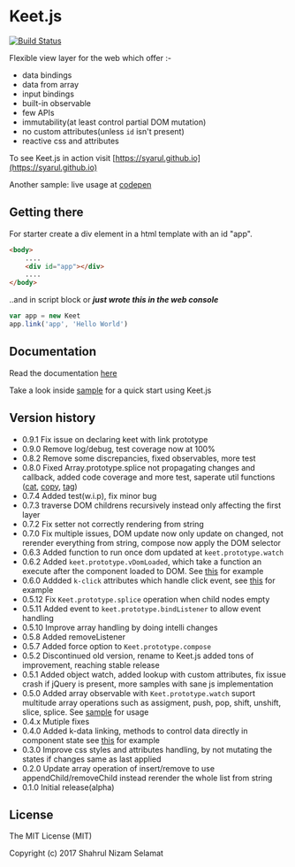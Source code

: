 # Keet.js

[![Build Status](https://travis-ci.org/syarul/keet.svg?branch=master)](https://travis-ci.org/syarul/keet)

Flexible view layer for the web which offer :-

- data bindings
- data from array
- input bindings
- built-in observable
- few APIs
- immutability(at least control partial DOM mutation)
- no custom attributes(unless ```id``` isn't present)
- reactive css and attributes

To see Keet.js in action visit [https://syarul.github.io](https://syarul.github.io)

Another sample: live usage at [codepen](http://codepen.io/syarul/pen/LVMdYa) 

## Getting there
For starter create a div element in a html template with an id "app".

```html
<body>
    ....
    <div id="app"></div>
    ....
</body>
```
..and in script block or ***just wrote this in the web console***
```javascript
var app = new Keet
app.link('app', 'Hello World')
```
## Documentation

Read the documentation [here](https://github.com/syarul/keet/blob/master/docs/DOCUMENTATION.md)

Take a look inside [sample](https://github.com/syarul/keet/tree/master/sample) for a quick start using  Keet.js

## Version history
- 0.9.1 Fix issue on declaring keet with link prototype
- 0.9.0 Remove log/debug, test coverage now at 100%
- 0.8.2 Remove some discrepancies, fixed observables, more test
- 0.8.0 Fixed Array.prototype.splice not propagating changes and callback, added code coverage and more test, saperate util functions ([cat](https://github.com/syarul/keet/blob/master/cat.js), [copy](https://github.com/syarul/keet/blob/master/copy.js), [tag](https://github.com/syarul/keet/blob/master/tag.js))
- 0.7.4 Added test(w.i.p), fix minor bug
- 0.7.3 traverse DOM childrens recursively instead only affecting the first layer
- 0.7.2 Fix setter not correctly rendering from string
- 0.7.0 Fix multiple issues, DOM update now only update on changed, not rerender everything from string, compose now apply the DOM selector
- 0.6.3 Added function to run once dom updated at ```keet.prototype.watch```
- 0.6.2 Added ```keet.prototype.vDomLoaded```, which take a function an execute after the component loaded to DOM. See [this](https://github.com/syarul/keet/blob/master/sample/vDomLoaded.js) for example
- 0.6.0 Addded ```k-click``` attributes which handle click event, see [this](https://github.com/syarul/keet/blob/master/sample/k-click.js) for example
- 0.5.12 Fix ```Keet.prototype.splice``` operation when child nodes empty
- 0.5.11 Added event to ```keet.prototype.bindListener``` to allow event handling
- 0.5.10 Improve array handling by doing intelli changes
- 0.5.8 Added removeListener
- 0.5.7 Added force option to ```Keet.prototype.compose```
- 0.5.2 Discontinued old version, rename to Keet.js added tons of improvement, reaching stable release
- 0.5.1 Added object watch, added lookup with custom attributes, fix issue crash if jQuery is present, more samples with sane js implementation
- 0.5.0 Added array observable with ```Keet.prototype.watch``` suport multitude array operations such as assigment, push, pop, shift, unshift, slice, splice. See [sample](https://github.com/syarul/keet/tree/master/sample/array-observable.js) for usage
- 0.4.x Mutiple fixes
- 0.4.0 Added k-data linking, methods to control data directly in component state see [this](https://github.com/syarul/keet/tree/master/sample/k-data.js) for example
- 0.3.0 Improve css styles and attributes handling, by not mutating the states if changes same as last applied
- 0.2.0 Update array operation of insert/remove to use appendChild/removeChild instead rerender the whole list from string
- 0.1.0 Initial release(alpha)

## License

The MIT License (MIT)

Copyright (c) 2017 Shahrul Nizam Selamat
  
